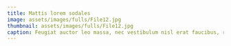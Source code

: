 ```yaml
---
title: Mattis lorem sodales
image: assets/images/fulls/File12.jpg
thumbnail: assets/images/fulls/File12.jpg
caption: Feugiat auctor leo massa, nec vestibulum nisl erat faucibus, rutrum nulla.
---
```

